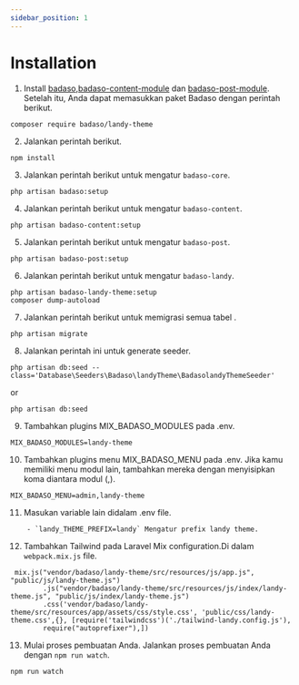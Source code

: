 ```yaml
---
sidebar_position: 1
---
```


# Installation

1. Install [badaso](https://github.com/uasoft-indonesia/badaso),[badaso-content-module](https://github.com/uasoft-indonesia/badaso-content-module.git) dan [badaso-post-module](https://github.com/uasoft-indonesia/badaso-post-module). Setelah itu, Anda dapat memasukkan paket Badaso dengan perintah berikut.

```
composer require badaso/landy-theme
```

2. Jalankan perintah berikut.
```
npm install
```

3. Jalankan perintah berikut untuk mengatur `badaso-core`.

```
php artisan badaso:setup
```
4. Jalankan perintah berikut untuk mengatur `badaso-content`.

```
php artisan badaso-content:setup
```
5. Jalankan perintah berikut untuk mengatur `badaso-post`.

```
php artisan badaso-post:setup
```

6. Jalankan perintah berikut untuk mengatur `badaso-landy`.

```
php artisan badaso-landy-theme:setup
composer dump-autoload
```
7. Jalankan perintah berikut untuk memigrasi semua tabel .

```
php artisan migrate
```
8. Jalankan perintah ini untuk generate seeder.

```
php artisan db:seed --class='Database\Seeders\Badaso\landyTheme\BadasolandyThemeSeeder'
```
or
```
php artisan db:seed
```
9. Tambahkan plugins MIX_BADASO_MODULES pada .env.
```
MIX_BADASO_MODULES=landy-theme
```
10. Tambahkan plugins menu  MIX_BADASO_MENU pada .env. Jika kamu memiliki menu modul lain, tambahkan mereka dengan menyisipkan koma diantara modul (,).
```
MIX_BADASO_MENU=admin,landy-theme
```
11. Masukan variable lain didalam .env file.
```
    - `landy_THEME_PREFIX=landy` Mengatur prefix landy theme.
```
12. Tambahkan Tailwind pada Laravel Mix configuration.Di dalam  `webpack.mix.js` file.
```
 mix.js("vendor/badaso/landy-theme/src/resources/js/app.js", "public/js/landy-theme.js")
        .js("vendor/badaso/landy-theme/src/resources/js/index/landy-theme.js", "public/js/index/landy-theme.js")
        .css('vendor/badaso/landy-theme/src/resources/app/assets/css/style.css', 'public/css/landy-theme.css',{}, [require('tailwindcss')('./tailwind-landy.config.js'),
        require("autoprefixer"),])
```
13. Mulai proses pembuatan Anda. Jalankan proses pembuatan Anda dengan `npm run watch`.
```
npm run watch
```


